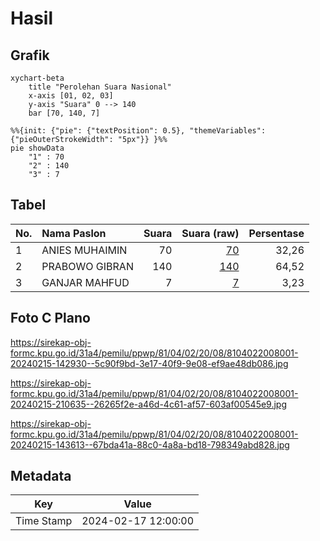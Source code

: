 # Hasil

## Grafik

```mermaid
xychart-beta
    title "Perolehan Suara Nasional"
    x-axis [01, 02, 03]
    y-axis "Suara" 0 --> 140
    bar [70, 140, 7]
```

```mermaid
%%{init: {"pie": {"textPosition": 0.5}, "themeVariables": {"pieOuterStrokeWidth": "5px"}} }%%
pie showData
    "1" : 70
    "2" : 140
    "3" : 7
```

## Tabel

| No. | Nama Paslon    | Suara | Suara (raw) | Persentase |
|:--- |:-------------- | -----:| -----------:| ----------:|
| 1   | ANIES MUHAIMIN | 70    | [70][p-1]   | 32,26      |
| 2   | PRABOWO GIBRAN | 140   | [140][p-2]  | 64,52      |
| 3   | GANJAR MAHFUD  | 7     | [7][p-3]    | 3,23       |


[p-1]: https://github.com/gigit-pemilu/pemilu-2024/blob/main/pilpres/hitung-suara/sub/81-maluku/sub/04-buru/sub/02-air-buaya/sub/2008-bara/sub/001-tps/sub/paslon-1.txt
[p-2]: https://github.com/gigit-pemilu/pemilu-2024/blob/main/pilpres/hitung-suara/sub/81-maluku/sub/04-buru/sub/02-air-buaya/sub/2008-bara/sub/001-tps/sub/paslon-2.txt
[p-3]: https://github.com/gigit-pemilu/pemilu-2024/blob/main/pilpres/hitung-suara/sub/81-maluku/sub/04-buru/sub/02-air-buaya/sub/2008-bara/sub/001-tps/sub/paslon-3.txt

## Foto C Plano

https://sirekap-obj-formc.kpu.go.id/31a4/pemilu/ppwp/81/04/02/20/08/8104022008001-20240215-142930--5c90f9bd-3e17-40f9-9e08-ef9ae48db086.jpg

https://sirekap-obj-formc.kpu.go.id/31a4/pemilu/ppwp/81/04/02/20/08/8104022008001-20240215-210635--26265f2e-a46d-4c61-af57-603af00545e9.jpg

https://sirekap-obj-formc.kpu.go.id/31a4/pemilu/ppwp/81/04/02/20/08/8104022008001-20240215-143613--67bda41a-88c0-4a8a-bd18-798349abd828.jpg


## Metadata

| Key        | Value               |
| ---------- | ------------------- |
| Time Stamp | 2024-02-17 12:00:00 |



